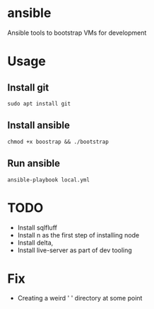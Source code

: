 # ansible
Ansible tools to bootstrap VMs for development

# Usage

## Install git
`sudo apt install git`

## Install ansible
`chmod +x boostrap && ./bootstrap`

## Run ansible
`ansible-playbook local.yml`

# TODO
- Install sqlfluff
- Install n as the first step of installing node
- Install delta, 
- Install live-server as part of dev tooling

# Fix
- Creating a weird ' ' directory at some point

